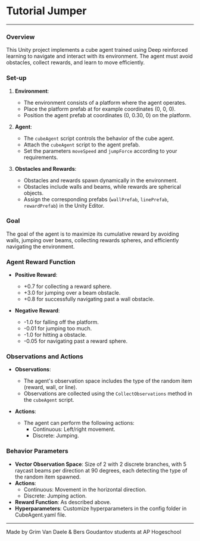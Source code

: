 # Tutorial Jumper

---

### Overview

This Unity project implements a cube agent trained using Deep reinforced learning to navigate and interact with its environment. The agent must avoid obstacles, collect rewards, and learn to move efficiently.

### Set-up

1. **Environment**:

   - The environment consists of a platform where the agent operates.
   - Place the platform prefab at for example coordinates (0, 0, 0).
   - Position the agent prefab at coordinates (0, 0.30, 0) on the platform.

2. **Agent**:

   - The `cubeAgent` script controls the behavior of the cube agent.
   - Attach the `cubeAgent` script to the agent prefab.
   - Set the parameters `moveSpeed` and `jumpForce` according to your requirements.

3. **Obstacles and Rewards**:
   - Obstacles and rewards spawn dynamically in the environment.
   - Obstacles include walls and beams, while rewards are spherical objects.
   - Assign the corresponding prefabs (`wallPrefab`, `linePrefab`, `rewardPrefab`) in the Unity Editor.

### Goal

The goal of the agent is to maximize its cumulative reward by avoiding walls, jumping over beams, collecting rewards spheres, and efficiently navigating the environment.

### Agent Reward Function

- **Positive Reward**:

  - +0.7 for collecting a reward sphere.
  - +3.0 for jumping over a beam obstacle.
  - +0.8 for successfully navigating past a wall obstacle.

- **Negative Reward**:
  - -1.0 for falling off the platform.
  - -0.01 for jumping too much.
  - -1.0 for hitting a obstacle.
  - -0.05 for navigating past a reward sphere.

### Observations and Actions

- **Observations**:

  - The agent's observation space includes the type of the random item (reward, wall, or line).
  - Observations are collected using the `CollectObservations` method in the `cubeAgent` script.

- **Actions**:
  - The agent can perform the following actions:
    - Continuous: Left/right movement.
    - Discrete: Jumping.

### Behavior Parameters

- **Vector Observation Space**: Size of 2 with 2 discrete branches, with 5 raycast beams per direction at 90 degrees, each detecting the type of the random item spawned.
- **Actions**:
  - Continuous: Movement in the horizontal direction.
  - Discrete: Jumping action.
- **Reward Function**: As described above.
- **Hyperparameters**: Customize hyperparameters in the config folder in CubeAgent.yaml file.

---

Made by Grim Van Daele & Bers Goudantov
students at AP Hogeschool
